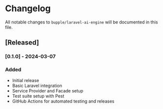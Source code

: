 # Changelog

All notable changes to `bupple/laravel-ai-engine` will be documented in this file.

## [Released]

### [0.1.0] - 2024-03-07

### Added
- Initial release
- Basic Laravel integration
- Service Provider and Facade setup
- Test suite setup with Pest
- GitHub Actions for automated testing and releases 
